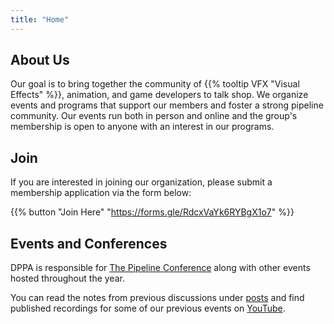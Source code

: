 ```yaml
---
title: "Home"
---
```


## About Us

Our goal is to bring together the community of {{% tooltip VFX "Visual Effects" %}}, animation, and game developers to talk shop. We organize events and programs that support our members and foster a strong pipeline community. Our events run both in person and online and the group's membership is open to anyone with an interest in our programs.


## Join

If you are interested in joining our organization, please submit a membership application via the form below:

{{% button "Join Here" "https://forms.gle/RdcxVaYk6RYBgX1o7" %}}

## Events and Conferences

DPPA is responsible for [The Pipeline Conference](https://thepipelineconference.com) along with other events hosted throughout the year.

You can read the notes from previous discussions under [posts](/posts) and find published recordings for some of our previous events on [YouTube](https://www.youtube.com/c/ThePipelineConference).

